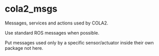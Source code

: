# cola2_msgs

Messages, services and actions used by COLA2.

Use standard ROS messages when possible.

Put messages used only by a specific sensor/actuator inside their own package not here.
